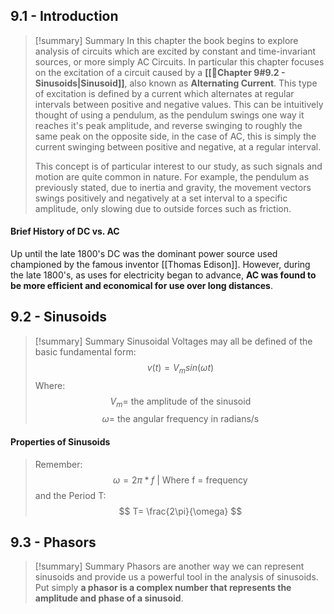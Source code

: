 
## 9.1 - Introduction 
>[!summary] Summary
>In this chapter the book begins to explore analysis of circuits which are excited by constant and time-invariant sources, or more simply AC Circuits. In particular this chapter focuses on the excitation of a circuit caused by a **[[📑Chapter 9#9.2 - Sinusoids|Sinusoid]]**, also known as **Alternating Current**. This type of excitation is defined by a current which alternates at regular intervals between positive and negative values. This can be intuitively thought of using a pendulum, as the pendulum swings one way it reaches it's peak amplitude, and reverse swinging to roughly the same peak on the opposite side, in the case of AC, this is simply the current swinging between positive and negative, at a regular interval.
>
>This concept is of particular interest to our study, as such signals and motion are quite common in nature. For example, the pendulum as previously stated, due to inertia and gravity, the movement vectors swings positively and negatively at a set interval to a specific amplitude, only slowing due to outside forces such as friction.

#### Brief History of DC vs. AC
Up until the late 1800's DC was the dominant power source used championed by the famous inventor [[Thomas Edison]]. However, during the late 1800's, as uses for electricity began to advance, **AC was found to be more efficient and economical for use over long distances**. 
## 9.2 - Sinusoids

>[!summary] Summary
>Sinusoidal Voltages may all be defined of the basic fundamental form:
>$$ v(t) = V_m sin(\omega t) $$
>Where:
>$$V_m \text{= the amplitude of the sinusoid}$$
>$$ \omega \text{= the angular frequency in radians/s }$$



#### Properties of Sinusoids

>Remember:
>$$\omega = 2 \pi*f\text{ | Where f = frequency} $$
>and the Period T:
>$$ T= \frac{2\pi}{\omega} $$


## 9.3 - Phasors

>[!summary] Summary
>Phasors are another way we can represent sinusoids and provide us a powerful tool in the analysis of sinusoids. Put simply **a phasor is a complex number that represents the amplitude and phase of a sinusoid**. 